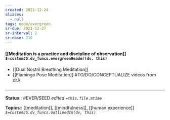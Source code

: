 ```yaml
---
created: 2021-12-24 
aliases:
  - null
tags: node/evergreen
sr-due: 2021-12-27
sr-interval: 2
sr-ease: 210
---
```


#### [[Meditation is a practice and discipline of observation]] `$=customJS.dv_funcs.evergreenHeader(dv, this)`

- [[Dual Nostril Breathing Meditation]]
- [[Flamingo Pose Meditation]]
 #TO/DO/CONCEPTUALIZE videos from dr.k

### <hr class="footnote"/>

**Status**:: #EVER/SEED
*edited `=this.file.mtime`*

**Topics**:: [[meditation]], [[mindfulness]], [[human experience]]
*`$=customJS.dv_funcs.outlinedIn(dv, this)`*


